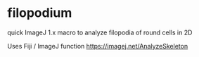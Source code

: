 # filopodium
quick ImageJ 1.x macro to analyze filopodia of round cells in 2D

Uses Fiji / ImageJ function https://imagej.net/AnalyzeSkeleton

